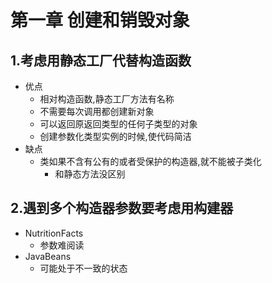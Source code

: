 # 第一章 创建和销毁对象

## 1.考虑用静态工厂代替构造函数

- 优点
  - 相对构造函数,静态工厂方法有名称
  - 不需要每次调用都创建新对象
  - 可以返回原返回类型的任何子类型的对象
  - 创建参数化类型实例的时候,使代码简洁
- 缺点
  - 类如果不含有公有的或者受保护的构造器,就不能被子类化
    - 和静态方法没区别



## 2.遇到多个构造器参数要考虑用构建器

- NutritionFacts 
    - 参数难阅读
- JavaBeans
    - 可能处于不一致的状态

 